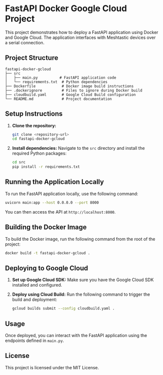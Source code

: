 # FastAPI Docker Google Cloud Project

This project demonstrates how to deploy a FastAPI application using Docker and Google Cloud. The application interfaces with Meshtastic devices over a serial connection.

## Project Structure

```
fastapi-docker-gcloud
├── src
│   ├── main.py          # FastAPI application code
│   └── requirements.txt  # Python dependencies
├── Dockerfile            # Docker image build instructions
├── .dockerignore         # Files to ignore during Docker build
├── cloudbuild.yaml       # Google Cloud Build configuration
└── README.md             # Project documentation
```

## Setup Instructions

1. **Clone the repository:**
   ```bash
   git clone <repository-url>
   cd fastapi-docker-gcloud
   ```

2. **Install dependencies:**
   Navigate to the `src` directory and install the required Python packages:
   ```bash
   cd src
   pip install -r requirements.txt
   ```

## Running the Application Locally

To run the FastAPI application locally, use the following command:
```bash
uvicorn main:app --host 0.0.0.0 --port 8000
```
You can then access the API at `http://localhost:8000`.

## Building the Docker Image

To build the Docker image, run the following command from the root of the project:
```bash
docker build -t fastapi-docker-gcloud .
```

## Deploying to Google Cloud

1. **Set up Google Cloud SDK:**
   Make sure you have the Google Cloud SDK installed and configured.

2. **Deploy using Cloud Build:**
   Run the following command to trigger the build and deployment:
   ```bash
   gcloud builds submit --config cloudbuild.yaml .
   ```

## Usage

Once deployed, you can interact with the FastAPI application using the endpoints defined in `main.py`. 

## License

This project is licensed under the MIT License.